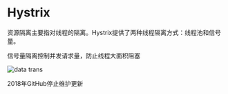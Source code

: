 # Hystrix

资源隔离主要指对线程的隔离。Hystrix提供了两种线程隔离方式：线程池和信号量。

信号量隔离控制并发请求量，防止线程大面积阻塞



![data trans](https://img-blog.csdn.net/20181025133657804?watermark/2/text/aHR0cHM6Ly9ibG9nLmNzZG4ubmV0L3FxXzI1NDg0MTQ3/font/5a6L5L2T/fontsize/400/fill/I0JBQkFCMA==/dissolve/70)



2018年GitHub停止维护更新


